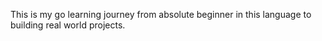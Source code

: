 This is my go learning journey from absolute beginner in this language to building real world projects.
